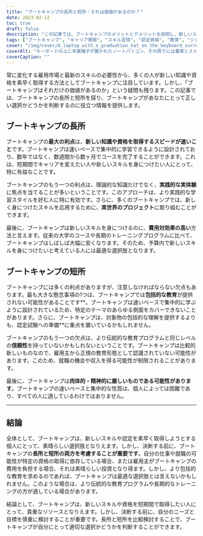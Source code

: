 ```yaml
---
title: "ブートキャンプの長所と短所：それは価値があるのか？"
date: 2023-02-12
toc: true
draft: false
description: "この記事では、ブートキャンプのメリットとデメリットを説明し、新しいスキルや資格を素早く取得するためにブートキャンプが適切な選択かどうかを個人が判断できるようにします。"
tags: ["ブートキャンプ", "キャリア開発", "スキル習得", "認定資格", "教育", "ジョブマーケット", "ハンズオン体験", "費用対効果", "総合的な教育", "信頼性", "肉体的・精神的な要求"]
cover: "/img/cover/A_laptop_with_a_graduation_hat_on_the_keyboard_surrounded_by_books.png"
coverAlt: "キーボードの上に卒業帽子が置かれたノートパソコン、その周りには書架とストップウォッチ"
coverCaption: ""
---
```


常に変化する雇用市場と最新のスキルの必要性から、多くの人が新しい知識や資格を素早く取得する方法としてブートキャンプに注目しています。しかし、「ブートキャンプはそれだけの価値があるのか」という疑問も残ります。この記事では、ブートキャンプの長所と短所を探り、ブートキャンプがあなたにとって正しい選択かどうかを判断するのに役立つ情報を提供します。

## ブートキャンプの長所

ブートキャンプの**最大の利点**は、**新しい知識や資格を取得するスピードが速いこと**です。ブートキャンプは速いペースで集中的に学習できるように設計されており、数年ではなく、数週間から数ヶ月でコースを完了することができます。これは、短期間でキャリアを変えたい人や新しいスキルを身につけたい人にとって、特に有益なことです。

ブートキャンプのもう一つの利点は、理論的な知識だけでなく、**実践的な実体験**に焦点を当てることが多いということです。このアプローチは、より実践的な学習スタイルを好む人に特に有効です。さらに、多くのブートキャンプでは、新しく身につけたスキルを応用するために、**実世界のプロジェクト**に取り組むことができます。

最後に、ブートキャンプは新しいスキルを身につけるのに、**費用対効果の高い**方法と言えます。従来の大学のコースや長期のトレーニングプログラムに比べて、ブートキャンプはしばしば大幅に安くなります。そのため、予算内で新しいスキルを身につけたいと考えている人には最適な選択肢となります。

## ブートキャンプの短所

ブートキャンプには多くの利点がありますが、注意しなければならない欠点もあります。最も大きな懸念事項の1つは、ブートキャンプでは**包括的な教育**が提供されない可能性があることです**。ブートキャンプは速いペースで集中的に学ぶように設計されているため、特定のテーマのあらゆる側面をカバーできないことがあります。さらに、ブートキャンプは、対象物の包括的な理解を提供するよりも、認定試験への準備**に重点を置いているかもしれません。

ブートキャンプのもう一つの欠点は、より伝統的な教育プログラムと同じレベルの**信頼性**を持っていないかもしれないということです。ブートキャンプは比較的新しいものなので、雇用主から正規の教育形態として認識されていない可能性があります。このため、就職の機会や収入を得る可能性が制限されることがあります。

最後に、ブートキャンプは**肉体的・精神的に厳しいものである可能性があります**。ブートキャンプの速いペースと集中的な性質は、個人によっては困難であり、すべての人に適しているわけではありません。

________

## 結論

全体として、ブートキャンプは、新しいスキルや認定を素早く取得しようとする個人にとって、素晴らしい選択肢となりえます。しかし、決断する前に、ブートキャンプの**長所と短所の両方を考慮することが重要です**。自分の仕事や就職の可能性が特定の資格の取得に依存している場合、または雇用主がブートキャンプの費用を負担する場合、それは素晴らしい投資となり得ます。しかし、より包括的な教育を求めるのであれば、ブートキャンプは最適な選択肢とは言えないかもしれません。このような場合は、より伝統的な教育プログラムや長期的なトレーニングの方が適している場合があります。

結論として、ブートキャンプは、新しいスキルや資格を短期間で取得したい人にとって、貴重なリソースとなりえます。しかし、決断する前に、自分のニーズと目標を慎重に検討することが重要です。長所と短所を比較検討することで、ブートキャンプが自分にとって適切な選択かどうかを判断することができます。
